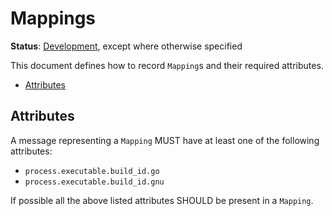 # Mappings

**Status**: [Development](../document-status.md), except where otherwise specified

This document defines how to record `Mapping`s and their required attributes.

<!-- toc -->

- [Attributes](#attributes)

<!-- tocstop -->

## Attributes

A message representing a `Mapping` MUST have at least one of the following
attributes:

- `process.executable.build_id.go`
- `process.executable.build_id.gnu`

If possible all the above listed attributes SHOULD be present in a `Mapping`.
